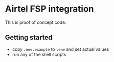 # Airtel FSP integration

This is proof of concept code.

## Getting started

- copy `.env.example` to `.env` and set actual values
- run any of the shell scripts
